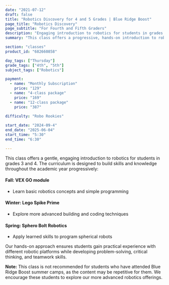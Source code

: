 ```yaml
---
date: "2021-07-12"
draft: false
title: "Robotics Discovery for 4 and 5 Grades | Blue Ridge Boost"
page_title: "Robotics Discovery"
page_subtitle: "For Fourth and Fifth Graders"
description: "Engaging introduction to robotics for students in grades 4 and 5."
summary: "This class offers a progressive, hands-on introduction to robotics for students in grades 4 and 5, covering Vex GO, Lego Spike Prime, and Sphero Bolt Robotics throughout the academic year, while developing problem-solving, critical thinking, and teamwork skills."

section: "classes"
product_id: "682660858"

day_tags: ["Thursday"]
grade_tags: ["4th", "5th"]
subject_tags: ["Robotics"]

payment:
  - name: "Monthly Subscription"
    price: "129"
  - name: "4-class package"
    price: "169"
  - name: "12-class package"
    price: "387"
  
difficulty: "Robo Rookies"

start_date: "2024-09-4"
end_date: "2025-06-04"
start_time: "5:30"
end_time: "6:30"

---
```


<p>This class offers a gentle, engaging introduction to robotics for students in grades 3 and 4. The curriculum is designed to build skills and knowledge throughout the academic year progressively:</p>

<h4>Fall: VEX GO module</h4>
<ul>
  <li>Learn basic robotics concepts and simple programming</li>
</ul>

<h4>Winter: Lego Spike Prime</h4>
<ul>
  <li>Explore more advanced building and coding techniques</li>
</ul>

<h4>Spring: Sphero Bolt Robotics</h4>
<ul>
  <li>Apply learned skills to program spherical robots</li>
</ul>

<p>Our hands-on approach ensures students gain practical experience with different robotic platforms while developing problem-solving, critical thinking, and teamwork skills.</p>

<p><strong>Note:</strong> This class is not recommended for students who have attended Blue Ridge Boost summer camps, as the content may be repetitive for them. We encourage these students to explore our more advanced robotics offerings.</p>
